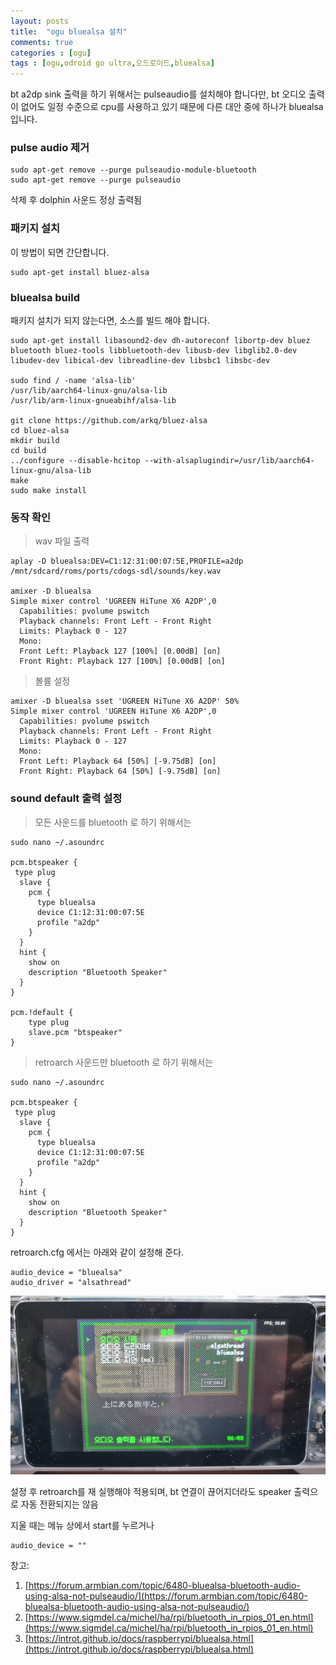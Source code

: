 ```yaml
---
layout: posts
title:  "ogu bluealsa 설치"
comments: true
categories : [ogu]
tags : [ogu,odroid go ultra,오드로이드,bluealsa]
---
```

bt a2dp sink 출력을 하기 위해서는 pulseaudio를 설치해야 합니다만, bt 오디오 출력이 없어도
일정 수준으로 cpu를 사용하고 있기 때문에 다른 대안 중에 하나가 bluealsa 입니다.

### pulse audio 제거

    sudo apt-get remove --purge pulseaudio-module-bluetooth
    sudo apt-get remove --purge pulseaudio

삭제 후 dolphin 사운드 정상 출력됨

### 패키지 설치

이 방법이 되면 간단합니다.

    sudo apt-get install bluez-alsa

### bluealsa build

패키지 설치가 되지 않는다면, 소스를 빌드 해야 합니다.

    sudo apt-get install libasound2-dev dh-autoreconf libortp-dev bluez bluetooth bluez-tools libbluetooth-dev libusb-dev libglib2.0-dev libudev-dev libical-dev libreadline-dev libsbc1 libsbc-dev

    sudo find / -name 'alsa-lib'
    /usr/lib/aarch64-linux-gnu/alsa-lib
    /usr/lib/arm-linux-gnueabihf/alsa-lib

    git clone https://github.com/arkq/bluez-alsa
    cd bluez-alsa
    mkdir build
    cd build
    ../configure --disable-hcitop --with-alsaplugindir=/usr/lib/aarch64-linux-gnu/alsa-lib
    make
    sudo make install

### 동작 확인

> wav 파일 출력

    aplay -D bluealsa:DEV=C1:12:31:00:07:5E,PROFILE=a2dp /mnt/sdcard/roms/ports/cdogs-sdl/sounds/key.wav

    amixer -D bluealsa
    Simple mixer control 'UGREEN HiTune X6 A2DP',0
      Capabilities: pvolume pswitch
      Playback channels: Front Left - Front Right
      Limits: Playback 0 - 127
      Mono:
      Front Left: Playback 127 [100%] [0.00dB] [on]
      Front Right: Playback 127 [100%] [0.00dB] [on]

> 볼륨 설정

    amixer -D bluealsa sset 'UGREEN HiTune X6 A2DP' 50%
    Simple mixer control 'UGREEN HiTune X6 A2DP',0
      Capabilities: pvolume pswitch
      Playback channels: Front Left - Front Right
      Limits: Playback 0 - 127
      Mono:
      Front Left: Playback 64 [50%] [-9.75dB] [on]
      Front Right: Playback 64 [50%] [-9.75dB] [on]

### sound default 출력 설정

> 모든 사운드를 bluetooth 로 하기 위해서는

    sudo nano ~/.asoundrc

    pcm.btspeaker {
     type plug
      slave {
        pcm {
          type bluealsa
          device C1:12:31:00:07:5E
          profile "a2dp"
        }
      }
      hint {
        show on
        description "Bluetooth Speaker"
      }
    }

    pcm.!default {
        type plug
        slave.pcm "btspeaker"
    }

> retroarch 사운드만  bluetooth 로 하기 위해서는

    sudo nano ~/.asoundrc

    pcm.btspeaker {
     type plug
      slave {
        pcm {
          type bluealsa
          device C1:12:31:00:07:5E
          profile "a2dp"
        }
      }
      hint {
        show on
        description "Bluetooth Speaker"
      }
    }

retroarch.cfg 에서는 아래와 같이 설정해 준다.

    audio_device = "bluealsa"
    audio_driver = "alsathread"


![](/images/2023-02-12/bluealsa.jpg)


설정 후 retroarch를 재 실행해야 적용되며, bt 연결이 끊어지더라도 speaker 출력으로 자동 전환되지는 않음

지울 때는 메뉴 상에서 start를 누르거나

    audio_device = ""



창고:

1. [https://forum.armbian.com/topic/6480-bluealsa-bluetooth-audio-using-alsa-not-pulseaudio/](https://forum.armbian.com/topic/6480-bluealsa-bluetooth-audio-using-alsa-not-pulseaudio/)
2. [https://www.sigmdel.ca/michel/ha/rpi/bluetooth_in_rpios_01_en.html](https://www.sigmdel.ca/michel/ha/rpi/bluetooth_in_rpios_01_en.html)
3. [https://introt.github.io/docs/raspberrypi/bluealsa.html](https://introt.github.io/docs/raspberrypi/bluealsa.html)
